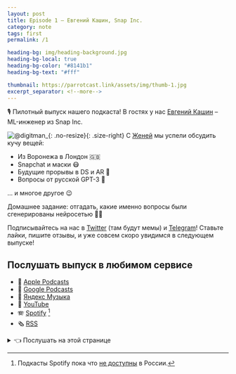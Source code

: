 ```yaml
---
layout: post
title: Episode 1 – Евгений Кашин, Snap Inc.
category: note
tags: first
permalink: /1

heading-bg: img/heading-background.jpg
heading-bg-local: true
heading-bg-color: "#8141b1"
heading-bg-text: "#fff"

thumbnail: https://parrotcast.link/assets/img/thumb-1.jpg
excerpt_separator: <!--more-->
---
```

🎙 Пилотный выпуск нашего подкаста! В гостях у нас <a href="https://twitter.com/digitman_" target="_blank">Евгений Кашин</a> – ML-инженер из Snap Inc.
<!--more-->

![@digitman_](/assets/img/guest-1.png){: .no-resize}{: .size-right}
С <a href="https://twitter.com/digitman_" target="_blank">Женей</a> мы успели обсудить кучу вещей:

- Из Воронежа в Лондон 🇬🇧
- Snapchat и маски 😷
- Будущие прорывы в DS и AR 🚀
- Вопросы от русской GPT-3 🤖

... и многое другое 😉

Домашнее задание: отгадать, какие именно вопросы были сгенерированы нейросетью 🦾😄

Подписывайтесь на нас в <a href="https://twitter.com/ParrotCast" target="_blank">Twitter</a> (там будут мемы) и <a href="https://t.me/ParrotCast" target="_blank">Telegram</a>!
Ставьте лайки, пишите отзывы, и уже совсем скоро увидимся в следующем выпуске!

## Послушать выпуск в любимом сервисе
- 🍎 [Apple Podcasts](https://podcasts.apple.com/ru/podcast/episode-1/id1547542698?i=1000504456362)
- 🎷 [Google Podcasts](https://podcasts.google.com/u/1/feed/aHR0cHM6Ly9hbmNob3IuZm0vcy80Njg2NTg4MC9wb2RjYXN0L3Jzcw/episode/M2JiMzE1ZDEtMjkyNC00ZWU2LTgyMzgtNzc3Mjk5MDIwNzgx?sa=X&ved=0CAUQkfYCahcKEwiAiP6ci5HuAhUAAAAAHQAAAAAQAQ)
- 🎸 [Яндекс Музыка](https://music.yandex.ru/album/13399864/track/75993529)
- 🎥 [YouTube](https://youtu.be/2ScUX0oBkX0)
- 🪗 [Spotify](https://open.spotify.com/episode/3xDbLu8Tt7g1wg3qx0Vckr?si=3tiQJ5nFQtObk6eOv7j7AA) [^1]
- 🗞 [RSS](https://anchor.fm/s/46865880/podcast/rss)

[^1]: Подкасты Spotify пока что [не доступны](https://www.reuters.com/article/us-spotify-russia/spotify-expands-to-russia-and-12-other-countries-idUSKCN24F2AH) в России.

<details><summary>👈 <a>Послушать на этой странице</a></summary>
<iframe src="https://anchor.fm/parrotcast/embed" width="100%" frameborder="0" scrolling="no"></iframe>
</details>
